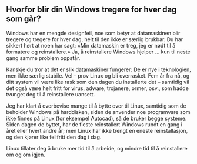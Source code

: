 



<h2>Hvorfor blir din Windows tregere for hver dag som går?</h2>

Windows har en mengde designfeil, noe som betyr at datamaskinen blir tregere og tregere for hver dag, helt til den ikke er særlig brukbar. Du har sikkert hørt at noen har sagt: «Min datamaskin er treg, jeg er nødt til å formatere og reinstallere.» Ja, å reinstallere Windows hjelper … kun til neste gang samme problem oppstår.

Kanskje du tror at det er slik datamaskiner fungerer: De er nye i teknologien, men ikke særlig stabile. Vel – prøv Linux og bli overrasket. Fem år fra nå, og ditt system vil være like rask som den dagen du installerte det – samtidig vil det også være helt fritt for virus, adware, trojanere, ormer, osv., som hadde tvunget deg til å reinstallere uansett.

Jeg har klart å overbevise mange til å bytte over til Linux, samtidig som de beholder Windows på harddisken, siden de anvender noe programvare som ikke finnes på Linux (for eksempel Autocad), så de bruker begge systeme. Siden dagen de byttet, har de fleste reinstallert Windows rundt en gang i året eller hvert andre år; men Linux har ikke trengt en eneste reinstallasjon, og den kjører like feilfritt den dag i dag.

Linux tillater deg å bruke mer tid til å arbeide, og mindre tid til å reinstallere om og om igjen.




